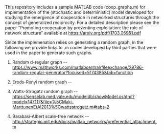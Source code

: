 This repository includes a sample MATLAB code (coop_graphs.m) for implementation of the (stochastic and deterministic) model developed for studying the emergence of cooperation in networked structures through the concept of generalized reciprocity. For a detailed description please see the paper "Promoting cooperation by preventing exploitation: the role of network structure" available at https://arxiv.org/pdf/1703.05951.pdf 

Since the implemenation relies on generating a random graph, in the following we provide links to .m codes developed by third parties that were used in the paper to generate such graphs.

1) Random d-regular graph -- https://www.mathworks.com/matlabcentral/fileexchange/29786-random-regular-generator?focused=5174385&tab=function

2) Erods-Renyi random graph --  

3) Watts-Strogatz random graph -- https://senselab.med.yale.edu/modeldb/showModel.cshtml?model=147117&file=%5CMaki-MarttunenEtAl2013%5Cwattsstrogatz.m#tabs-2

4) Barabasi-Albert scale-free network -- http://strategic.mit.edu/docs/matlab_networks/preferential_attachment.m
